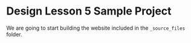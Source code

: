 # Design Lesson 5 Sample Project

We are going to start building the website included in the `_source_files` folder.  